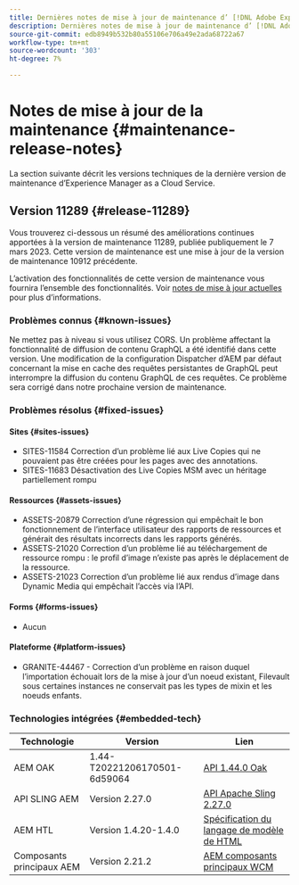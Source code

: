 ```yaml
---
title: Dernières notes de mise à jour de maintenance d’ [!DNL Adobe Experience Manager] as a Cloud Service.
description: Dernières notes de mise à jour de maintenance d’ [!DNL Adobe Experience Manager] as a Cloud Service.
source-git-commit: edb8949b532b80a55106e706a49e2ada68722a67
workflow-type: tm+mt
source-wordcount: '303'
ht-degree: 7%

---
```



# Notes de mise à jour de la maintenance {#maintenance-release-notes}

La section suivante décrit les versions techniques de la dernière version de maintenance d’Experience Manager as a Cloud Service.

## Version 11289 {#release-11289}

Vous trouverez ci-dessous un résumé des améliorations continues apportées à la version de maintenance 11289, publiée publiquement le 7 mars 2023. Cette version de maintenance est une mise à jour de la version de maintenance 10912 précédente.

L’activation des fonctionnalités de cette version de maintenance vous fournira l’ensemble des fonctionnalités. Voir [notes de mise à jour actuelles](/help/release-notes/release-notes-cloud/release-notes-current.md) pour plus d’informations.

### Problèmes connus {#known-issues}

Ne mettez pas à niveau si vous utilisez CORS. Un problème affectant la fonctionnalité de diffusion de contenu GraphQL a été identifié dans cette version. Une modification de la configuration Dispatcher d’AEM par défaut concernant la mise en cache des requêtes persistantes de GraphQL peut interrompre la diffusion du contenu GraphQL de ces requêtes. Ce problème sera corrigé dans notre prochaine version de maintenance.

### Problèmes résolus {#fixed-issues}

#### Sites {#sites-issues}

- SITES-11584 Correction d’un problème lié aux Live Copies qui ne pouvaient pas être créées pour les pages avec des annotations.
- SITES-11683 Désactivation des Live Copies MSM avec un héritage partiellement rompu

#### Ressources {#assets-issues}

- ASSETS-20879 Correction d’une régression qui empêchait le bon fonctionnement de l’interface utilisateur des rapports de ressources et générait des résultats incorrects dans les rapports générés.
- ASSETS-21020 Correction d’un problème lié au téléchargement de ressource rompu : le profil d’image n’existe pas après le déplacement de la ressource.
- ASSETS-21023 Correction d’un problème lié aux rendus d’image dans Dynamic Media qui empêchait l’accès via l’API.

#### Forms {#forms-issues}

- Aucun

#### Plateforme {#platform-issues}

- GRANITE-44467 - Correction d’un problème en raison duquel l’importation échouait lors de la mise à jour d’un noeud existant, Filevault sous certaines instances ne conservait pas les types de mixin et les noeuds enfants.

### Technologies intégrées {#embedded-tech}

| Technologie | Version | Lien |
|---|---|---|
| AEM OAK | 1.44-T20221206170501-6d59064 | [API 1.44.0 Oak](https://www.javadoc.io/doc/org.apache.jackrabbit/oak-api/1.44.0/index.html) |
| API SLING AEM | Version 2.27.0 | [API Apache Sling 2.27.0](https://www.javadoc.io/doc/org.apache.sling/org.apache.sling.api/latest/index.html) |
| AEM HTL | Version 1.4.20-1.4.0 | [Spécification du langage de modèle de HTML](https://github.com/adobe/htl-spec) |
| Composants principaux AEM | Version 2.21.2 | [AEM composants principaux WCM](https://github.com/adobe/aem-core-wcm-components) |
